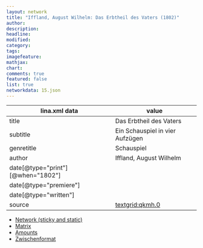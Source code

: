```yaml
---
layout: network
title: "Iffland, August Wilhelm: Das Erbtheil des Vaters (1802)"
author:
description:
headline:
modified:
category:
tags:
imagefeature: 
mathjax: 
chart: 
comments: true
featured: false
list: true
networkdata: 15.json
---
```

lina.xml data  | value
------------- | -------------
title|Das Erbtheil des Vaters
subtitle|Ein Schauspiel in vier Aufzügen
genretitle|Schauspiel
author|Iffland, August Wilhelm
date[@type="print"][@when="1802"]|
date[@type="premiere"]|
date[@type="written"]|
source|[textgrid:qkmh.0](https://textgridlab.org/1.0/tgcrud-public/rest/textgrid:qkmh.0/data)



* [Network (sticky and static)](/linas/network15)
* [Matrix](/linas/matrix15)
* [Amounts](/linas/amount15)
* [Zwischenformat](/linas/lina15 )
